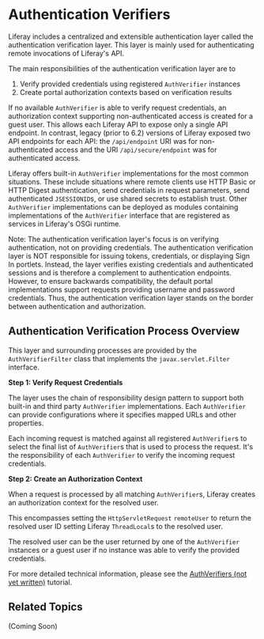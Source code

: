 # Authentication Verifiers [](id=authentication-verifiers)

Liferay includes a centralized and extensible authentication layer called the
authentication verification layer. This layer is mainly used for authenticating
remote invocations of Liferay's API.

The main responsibilities of the authentication verification layer are to

1. Verify provided credentials using registered `AuthVerifier` instances
2. Create portal authorization contexts based on verification results

If no available `AuthVerifier` is able to verify request credentials, an
authorization context supporting non-authenticated access is created for a
guest user. This allows each Liferay API to expose only a single API endpoint.
In contrast, legacy (prior to 6.2) versions of Liferay exposed two API
endpoints for each API: the `/api/endpoint` URI was for non-authenticated
access and the URI `/api/secure/endpoint` was for authenticated access.

Liferay offers built-in `AuthVerifier` implementations for the most common
situations. These include situations where remote clients use HTTP Basic or
HTTP Digest authentication, send credentials in request parameters, send
authenticated `JSESSIONID`s, or use shared secrets to establish trust. Other
`AuthVerifier` implementations can be deployed as modules containing
implementations of the `AuthVerifier` interface that are registered as services
in Liferay's OSGi runtime.

Note: The authentication verification layer's focus is on verifying
authentication, not on providing credentials. The authentication verification
layer is NOT responsible for issuing tokens, credentials, or displaying Sign In
portlets. Instead, the layer verifies existing credentials and authenticated
sessions and is therefore a complement to authentication endpoints. However, to
ensure backwards compatibility, the default portal implementations support
requests providing username and password credentials. Thus, the authentication
verification layer stands on the border between authentication and
authorization.

## Authentication Verification Process Overview [](id=authentication-verification-process-overview)

This layer and surrounding processes are provided by the `AuthVerifierFilter`
class that implements the `javax.servlet.Filter` interface.

**Step 1: Verify Request Credentials**

The layer uses the chain of responsibility design pattern to support both
built-in and third party `AuthVerifier` implementations. Each `AuthVerifier`
can provide configurations where it specifies mapped URLs and other properties.

Each incoming request is matched against all registered `AuthVerifier`s to
select the final list of `AuthVerifier`s that is used to process the request.
It's the responsibility of each `AuthVerifier` to verify the incoming request
credentials.

**Step 2: Create an Authorization Context**

When a request is processed by all matching `AuthVerifier`s, Liferay creates an
authorization context for the resolved user.

This encompasses setting the `HttpServletRequest` `remoteUser` to return the
resolved user ID setting Liferay `ThreadLocal`s to the resolved user.

The resolved user can be the user returned by one of the `AuthVerifier`
instances or a guest user if no instance was able to verify the provided
credentials.

For more detailed technical information, please see the [AuthVerifiers (not yet
written)]() tutorial.

## Related Topics [](id=related-topics)

(Coming Soon)
